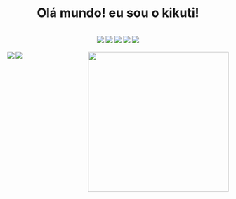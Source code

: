 <h1 align="center">Olá mundo! eu sou o <b>kikuti!</b></h1>

<br>

<div align="center">
  <img src="https://img.shields.io/badge/html%205-fafafa?style=for-the-badge&logo=html5&logoColor=fafafa&labelColor=012cd1" />
  <img src="https://img.shields.io/badge/css%203-fafafa?style=for-the-badge&logo=css3&logoColor=fafafa&labelColor=012cd1" />
  <img src="https://img.shields.io/badge/-JavaScript-fafafa?style=for-the-badge&logo=javascript&logoColor=fafafa&labelColor=012cd1" />
  <img src="https://img.shields.io/badge/-git-fafafa?style=for-the-badge&logo=git&logoColor=fafafa&labelColor=012cd1" />
  <img src="https://img.shields.io/badge/-github-fafafa?style=for-the-badge&logo=github&logoColor=fafafa&labelColor=012cd1" />
</div>

<br>


<img align="right" src="https://avatars.githubusercontent.com/u/12498746?s=460&u=4aadc1f5f02d0988963c53ad8798f87ec80f5eea&v=4" width="320px"/>
<img align="left" src="https://github-readme-stats.vercel.app/api?username=kikuti-fullstack&show_icons=true&theme=radical&title_color=0124b4&text_color=fafafa&icon_color=012cd1">
<img align="left"src="https://github-readme-stats.vercel.app/api/top-langs/?username=kikuti-fullstack&theme=radical&title_color=012cd1&text_color=fafafa" />

